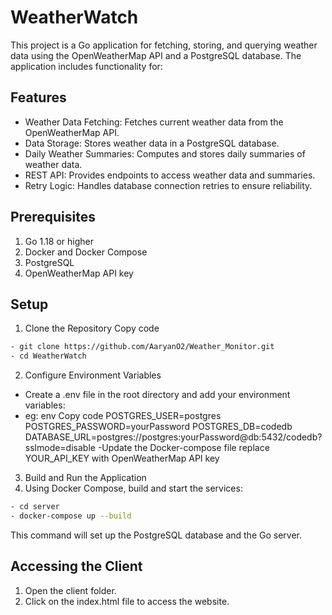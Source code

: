 # WeatherWatch
This project is a Go application for fetching, storing, and querying weather data using the OpenWeatherMap API and a PostgreSQL database. The application includes functionality for:

## Features
- Weather Data Fetching: Fetches current weather data from the OpenWeatherMap API.
- Data Storage: Stores weather data in a PostgreSQL database.
- Daily Weather Summaries: Computes and stores daily summaries of weather data.
- REST API: Provides endpoints to access weather data and summaries.
- Retry Logic: Handles database connection retries to ensure reliability.
  
## Prerequisites
1. Go 1.18 or higher
2. Docker and Docker Compose
3. PostgreSQL
4. OpenWeatherMap API key
## Setup
1. Clone the Repository
    Copy code
  ```bash
  - git clone https://github.com/AaryanO2/Weather_Monitor.git
  - cd WeatherWatch
```
2. Configure Environment Variables
  - Create a .env file in the root directory and add your environment variables:
  - eg: 
      env
      Copy code
      POSTGRES_USER=postgres
      POSTGRES_PASSWORD=yourPassword
      POSTGRES_DB=codedb
      DATABASE_URL=postgres://postgres:yourPassword@db:5432/codedb?sslmode=disable
  -Update the Docker-compose file replace YOUR_API_KEY with OpenWeatherMap API key
3. Build and Run the Application
4. Using Docker Compose, build and start the services:
  ```bash
  - cd server
  - docker-compose up --build
```
This command will set up the PostgreSQL database and the Go server.

## Accessing the Client
1. Open the client folder.
2. Click on the index.html file to access the website.
